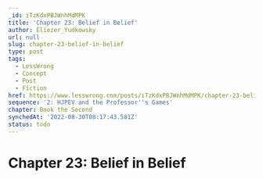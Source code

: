```yaml
---
_id: iTzKdxPBJWnhMdMPK
title: 'Chapter 23: Belief in Belief'
author: Eliezer_Yudkowsky
url: null
slug: chapter-23-belief-in-belief
type: post
tags:
  - LessWrong
  - Concept
  - Post
  - Fiction
href: https://www.lesswrong.com/posts/iTzKdxPBJWnhMdMPK/chapter-23-belief-in-belief
sequence: '2: HJPEV and the Professor''s Games'
chapter: Book the Second
synchedAt: '2022-08-30T08:17:43.581Z'
status: todo
---
```


# Chapter 23: Belief in Belief
